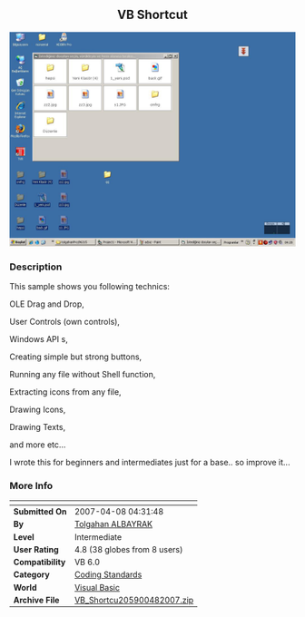 ﻿<div align="center">

## VB Shortcut

<img src="PIC2007487745197.JPG">
</div>

### Description

This sample shows you following technics:

OLE Drag and Drop,

User Controls (own controls),

Windows API s,

Creating simple but strong buttons,

Running any file without Shell function,

Extracting icons from any file,

Drawing Icons,

Drawing Texts,

and more etc...

I wrote this for beginners and intermediates just for a base.. so improve it...
 
### More Info
 


<span>             |<span>
---                |---
**Submitted On**   |2007-04-08 04:31:48
**By**             |[Tolgahan ALBAYRAK](https://github.com/Planet-Source-Code/PSCIndex/blob/master/ByAuthor/tolgahan-albayrak.md)
**Level**          |Intermediate
**User Rating**    |4.8 (38 globes from 8 users)
**Compatibility**  |VB 6\.0
**Category**       |[Coding Standards](https://github.com/Planet-Source-Code/PSCIndex/blob/master/ByCategory/coding-standards__1-43.md)
**World**          |[Visual Basic](https://github.com/Planet-Source-Code/PSCIndex/blob/master/ByWorld/visual-basic.md)
**Archive File**   |[VB\_Shortcu205900482007\.zip](https://github.com/Planet-Source-Code/tolgahan-albayrak-vb-shortcut__1-68306/archive/master.zip)








